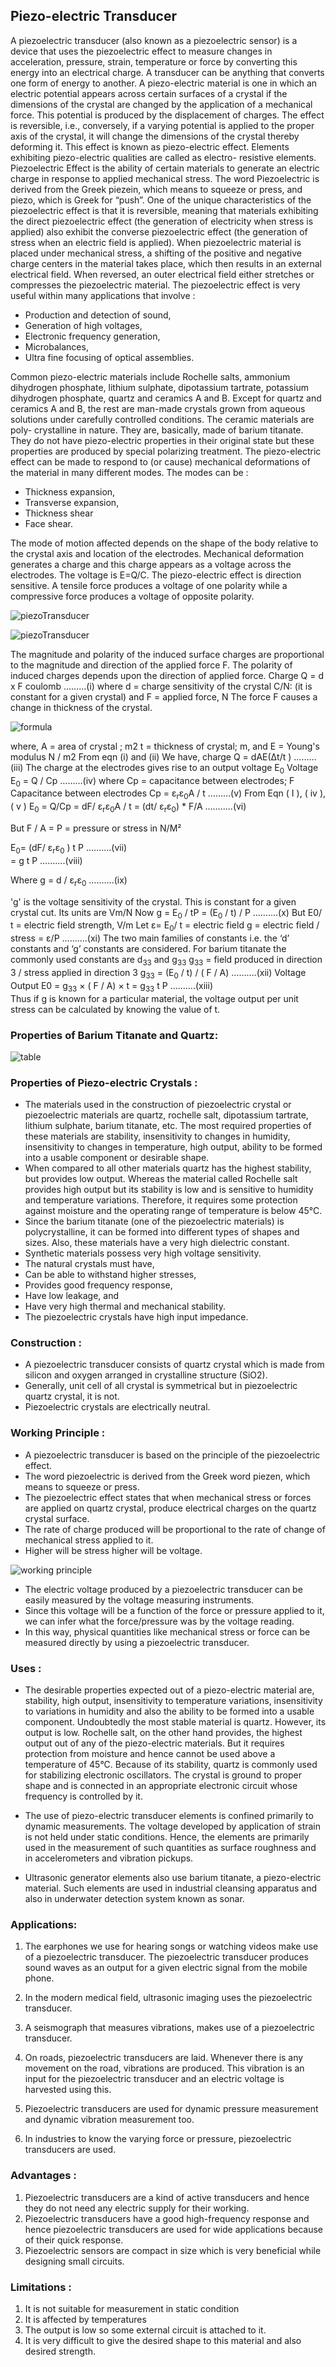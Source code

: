 

## Piezo-electric Transducer

A piezoelectric transducer (also known as a piezoelectric sensor) is a device that uses the piezoelectric effect to measure changes in acceleration, pressure, strain, temperature or force by converting this energy into an electrical charge.
A transducer can be anything that converts one form of energy to another. A piezo-electric material is one in which an electric potential appears across certain surfaces of a crystal if the dimensions of the crystal are changed by the application of a mechanical force. This potential is produced by the displacement of charges. The effect is reversible, i.e., conversely, if a varying potential is applied to the proper axis of the crystal, it will change the dimensions of the crystal thereby deforming it. This effect is known as piezo-electric effect. Elements exhibiting piezo-electric qualities are called as electro- resistive elements.
Piezoelectric Effect is the ability of certain materials to generate an electric charge in response to applied mechanical stress. The word Piezoelectric is derived from the Greek piezein, which means to squeeze or press, and piezo, which is Greek for “push”.
One of the unique characteristics of the piezoelectric effect is that it is reversible, meaning that materials exhibiting the direct piezoelectric effect (the generation of electricity when stress is applied) also exhibit the converse piezoelectric effect (the generation of stress when an electric field is applied).
When piezoelectric material is placed under mechanical stress, a shifting of the positive and negative charge centers in the material takes place, which then results in an external electrical field. When reversed, an outer electrical field either stretches or compresses the piezoelectric material.
The piezoelectric effect is very useful within many applications that involve  : 
-	Production and detection of sound, 
-	Generation of high voltages,
-	Electronic frequency generation,
-	Microbalances, 
-	Ultra fine focusing of optical assemblies.

 Common piezo-electric materials include Rochelle salts, ammonium dihydrogen phosphate, lithium sulphate, dipotassium tartrate, potassium dihydrogen phosphate, quartz and ceramics A and B. Except for quartz and ceramics A and B, the rest are man-made crystals grown from aqueous solutions under carefully controlled conditions. The ceramic materials are poly- crystalline in nature. They are, basically, made of barium titanate. They do not have piezo-electric properties in their original state but these properties are produced by special polarizing treatment.
The piezo-electric effect can be made to respond to (or cause) mechanical deformations of the material in many different modes. 
The modes can be : 
-	Thickness expansion,
-	Transverse expansion,
-	Thickness shear
-	Face shear.
	
The mode of motion affected depends on the shape of the body relative to the crystal axis and location of the electrodes. Mechanical deformation generates a charge and this charge appears as a voltage across the electrodes.
                     The voltage is E=Q/C.
The piezo-electric effect is direction sensitive. A tensile force produces a voltage of one polarity while a compressive force produces a voltage of opposite polarity.

![*piezoTransducer*](images/piezoTransducer.png)

![*piezoTransducer*](images/xyzAxis.png)

The magnitude and polarity of the induced surface charges are proportional to the magnitude and direction of the applied force F. The polarity of induced charges depends upon the direction of applied force.
Charge Q = d x F coulomb ………(i)
where d = charge sensitivity of the crystal
C/N: (it is constant for a given crystal)
and  F = applied force, N
The force F causes a change in thickness of the crystal.

![*formula*](images/formula.png)

where, A = area of crystal ; m2
t = thickness of crystal; m, and
E = Young's modulus N / m2
   From eqn (i) and (ii) We have, charge
          Q = dAE(&Delta;t/t )       ………(iii)
The charge at the electrodes gives rise to an output voltage E<sub>0</sub>
     Voltage E<sub>0</sub> = Q / Cp             ………(iv)
where Cp = capacitance between electrodes; F
Capacitance between electrodes
       Cp = &epsilon;<sub>r</sub>&epsilon;<sub>0</sub>A / t       ………(v)
   From Eqn ( I ), ( iv ), ( v )
      E<sub>0</sub> = Q/Cp = dF/ &epsilon;<sub>r</sub>&epsilon;<sub>0</sub>A / t  = (dt/ &epsilon;<sub>r</sub>&epsilon;<sub>0</sub>) * F/A   ………..(vi)
	  
 But F / A = P = pressure or stress in N/M²
 
  E<sub>0</sub>= (dF/ &epsilon;<sub>r</sub>&epsilon;<sub>0</sub> ) t P    ……….(vii)  
                            = g t P                             ……….(viii)
							
  Where g = d / &epsilon;<sub>r</sub>&epsilon;<sub>0</sub>  ……….(ix) 
  
'g' is the voltage sensitivity of the crystal. This is constant for a given crystal cut. Its units are Vm/N
                    Now g = E<sub>0</sub> / tP = (E<sub>0</sub> / t) / P  ……….(x)
But E0/ t = electric field strength, V/m
    Let   &epsilon;= E<sub>0</sub>/ t = electric field
                               g = electric field / stress = &epsilon;/P   ……….(xi)
The two main families of constants i.e. the ‘d’ constants and ‘g’ constants are considered. For barium titanate the commonly used constants are d<sub>33</sub> and g<sub>33</sub>
g<sub>33</sub> = field produced in direction 3 / stress applied in direction 3
          g<sub>33</sub> = (E<sub>0</sub> / t) / ( F / A)     ……….(xii)
             Voltage Output 
      E0 =  g<sub>33</sub> × ( F / A) × t   =  g<sub>33</sub> t P      ……….(xiii)    
Thus if g is known for a particular material, the voltage output per unit stress can be calculated by knowing the value of  t.



### Properties of Barium Titanate and Quartz:  
![*table*](images/table.png)

### Properties of Piezo-electric Crystals : 
- The materials used in the construction of piezoelectric crystal or piezoelectric materials are quartz, rochelle salt, dipotassium tartrate, lithium sulphate, barium titanate, etc. The most required properties of these materials are stability, insensitivity to changes in humidity, insensitivity to changes in temperature, high output, ability to be formed into a usable component or desirable shape.
- When compared to all other materials quartz has the highest stability, but provides low output. Whereas the material called Rochelle salt provides high output but its stability is low and is sensitive to humidity and temperature variations. Therefore, it requires some protection against moisture and the operating range of temperature is below 45°C.
- Since the barium titanate (one of the piezoelectric materials) is polycrystalline, it can be formed into different types of shapes and sizes. Also, these materials have a very high dielectric constant.
- Synthetic materials possess very high voltage sensitivity.
- The natural crystals must have,
- Can be able to withstand higher stresses,
- Provides good frequency response,
- Have low leakage, and
- Have very high thermal and mechanical stability.
- The piezoelectric crystals have high input impedance.

### Construction :
-	A piezoelectric transducer consists of quartz crystal which is made from silicon and oxygen arranged in crystalline structure (SiO2).
-	Generally, unit cell of all crystal is symmetrical but in piezoelectric quartz crystal, it is not.
-	Piezoelectric crystals are electrically neutral.
### Working Principle :
-	A piezoelectric transducer is based on the principle of the piezoelectric effect.
-	The word piezoelectric is derived from the Greek word piezen, which means to squeeze or press.
-	The piezoelectric effect states that when mechanical stress or forces are applied on quartz crystal, produce electrical charges on the quartz crystal surface.
-	The rate of charge produced will be proportional to the rate of change of mechanical stress applied to it.
-	Higher will be stress higher will be voltage.

![*working principle*](images/workingPrinciplePZ.png)

-	The electric voltage produced by a piezoelectric transducer can be easily measured by the voltage measuring instruments.
-	Since this voltage will be a function of the force or pressure applied to it, we can infer what the force/pressure was by the voltage reading.
-	In this way, physical quantities like mechanical stress or force can be measured directly by using a piezoelectric transducer.
	
### Uses : 
 - The desirable properties expected out of a piezo-electric material are, stability, high output, insensitivity to temperature variations, insensitivity to variations in humidity and also the ability to be formed into a usable component. Undoubtedly the most stable material is quartz. However, its output is low. Rochelle salt, on the other hand provides, the highest output out of any of the piezo-electric materials. But it requires protection from moisture and hence cannot be used above a temperature of 45°C.
Because of its stability, quartz is commonly used for stabilizing electronic oscillators. The crystal is ground to proper shape and is connected in an appropriate electronic circuit whose frequency is controlled by it.
 - The use of piezo-electric transducer elements is confined primarily to dynamic measurements. The voltage developed by application of strain is not held under static conditions. Hence, the elements are primarily used in the measurement of such quantities as surface roughness and in accelerometers and vibration pickups.

-  Ultrasonic generator elements also use barium titanate, a piezo-electric material. Such elements are used in industrial cleansing apparatus and also in underwater detection system known as sonar.

### Applications:
1.	The earphones we use for hearing songs or watching videos make use of a piezoelectric transducer. The piezoelectric transducer produces sound waves as an output for a given electric signal from the mobile phone.
2.	In the modern medical field, ultrasonic imaging uses the piezoelectric transducer.
3.	A seismograph that measures vibrations, makes use of a piezoelectric transducer.

4.	On roads, piezoelectric transducers are laid. Whenever there is any movement on the road, vibrations are produced. This vibration is an input for the piezoelectric transducer and an electric voltage is harvested using this.
5.	Piezoelectric transducers are used for dynamic pressure measurement and dynamic vibration measurement too.
6.	In industries to know the varying force or pressure, piezoelectric transducers are used.

### Advantages :
1.	Piezoelectric transducers are a kind of active transducers and hence they do not need any electric supply for their working.
2.	Piezoelectric transducers have a good high-frequency response and hence piezoelectric transducers are used for wide applications because of their quick response.
3.	Piezoelectric sensors are compact in size which is very beneficial while designing small circuits.

### Limitations :
1. It is not suitable for measurement in static condition
2. It is affected by temperatures
3. The output is low so some external circuit is attached to it.
4. It is very difficult to give the desired shape to this material and also desired strength.






